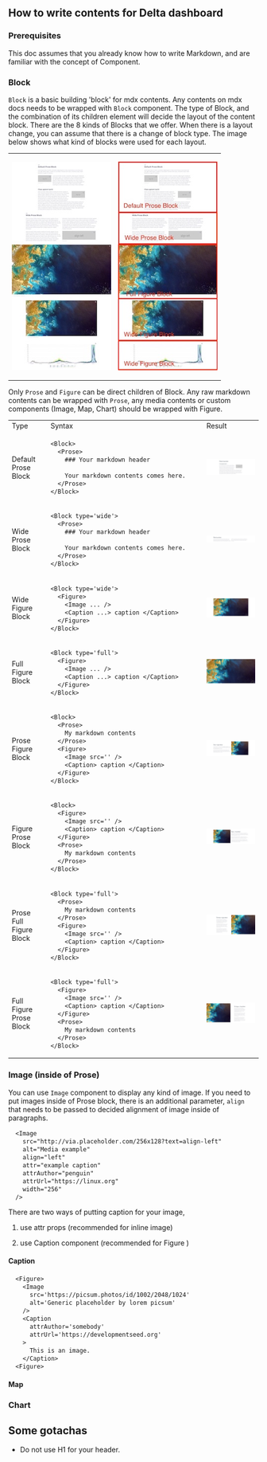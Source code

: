 ## How to write contents for Delta dashboard

### Prerequisites
This doc assumes that you already know how to write Markdown, and are familiar with the concept of Component. 

### Block

`Block` is a basic building 'block' for mdx contents. Any contents on mdx docs needs to be wrapped with `Block` component. The type of Block, and the combination of its children element will decide the layout of the content block. There are the 8 kinds of Blocks that we offer. When there is a layout change, you can assume that there is a change of block type. The image below shows what kind of blocks were used for each layout.

<table>
<tr>
<td>

![How it looks](./media/prose-figure.jpg)   
 </td>
 <td > 
 
 ![behind the scene](./media/prose-figure-w-quotation.jpg)   
  </td> 
</tr>
</table>


Only `Prose` and `Figure` can be direct children of Block. Any raw markdown contents can be wrapped with `Prose`, any media contents or custom components (Image, Map, Chart) should be wrapped with Figure. 


<table>
<tr>
<td> Type </td><td width='300px'> Syntax </td> <td> Result </td>
</tr>
<tr>
  <td> Default Prose Block </td>
  <td> 

  ```code
  <Block>
    <Prose>
      ### Your markdown header

      Your markdown contents comes here.
    </Prose>
  </Block>
  ```  
  </td> 
  <td>  

  ![Screenshot of Default Prose Block](./media/delta-default-prose.jpg)   
  </td>
</tr>

<tr>
  <td> Wide Prose Block </td>
  <td> 

  ```code
  <Block type='wide'>
    <Prose>
      ### Your markdown header

      Your markdown contents comes here.
    </Prose>
  </Block>
  ```  
  </td> 
  <td>  

  ![Screenshot of Wide Prose Block](./media/delta-wide-prose.jpg)
  </td>
</tr>

<tr>
  <td> Wide Figure Block </td>
  <td> 

  ```
  <Block type='wide'>
    <Figure>
      <Image ... />
      <Caption ...> caption </Caption>
    </Figure>
  </Block>
  ```

  </td> 
  <td>  

  ![Screenshot of Wide Figure Block](./media/delta-wide-figure.jpg)
  </td>
</tr>

<tr>
  <td> Full Figure Block </td>
  <td> 

  ```code
  <Block type='full'>
    <Figure>
      <Image ... />
      <Caption ...> caption </Caption>
    </Figure>
  </Block>
  ```
  </td> 
  <td>  

  ![Screenshot of Full Figure Block](./media/delta-full-figure.jpg)
  </td>
</tr>

<tr>
  <td> Prose Figure Block </td>
  <td> 

  ```
  <Block>
    <Prose>
      My markdown contents
    </Prose>
    <Figure>
      <Image src='' />
      <Caption> caption </Caption>
    </Figure>
  </Block>
  ```
  </td> 
  <td>  
  
  ![Screenshot of Prose Figure Block](./media/delta-prose-figure.jpg)
  </td>
</tr>


<tr>
  <td> Figure Prose Block </td>
  <td> 

  ```
  <Block>
    <Figure>
      <Image src='' />
      <Caption> caption </Caption>
    </Figure>
    <Prose>
      My markdown contents
    </Prose>
  </Block>
  ```
  </td> 
  <td>  

  ![Screenshot of Figure Prose Block](./media/delta-figure-prose.jpg)
  </td>
</tr>

<tr>
  <td> Prose Full Figure Block </td>
  <td> 

  ```
  <Block type='full'>
    <Prose>
      My markdown contents
    </Prose>
    <Figure>
      <Image src='' />
      <Caption> caption </Caption>
    </Figure>
  </Block>
  ```
  </td> 
  <td>  

  ![Screenshot of prose full figure Block](./media/delta-prose-full-figure.jpg)
  </td>
</tr>

<tr>
  <td> Full Figure Prose Block </td>
  <td> 


  ```
  <Block type='full'>
    <Figure>
      <Image src='' />
      <Caption> caption </Caption>
    </Figure>
    <Prose>
      My markdown contents
    </Prose>
  </Block>
  ```
  </td> 
  <td>  

  ![Screenshot of full figure prose Block](./media/delta-full-figure-prose.jpg)
  </td>
</tr>
</table>


### Image (inside of Prose)

You can use `Image` component to display any kind of image. If you need to put images inside of Prose block, there is an additional parameter, `align` that needs to be passed to decided alignment of image inside of paragraphs.

```
  <Image 
    src="http://via.placeholder.com/256x128?text=align-left" 
    alt="Media example" 
    align="left" 
    attr="example caption" 
    attrAuthor="penguin"
    attrUrl="https://linux.org"
    width="256" 
  />
```

There are two ways of putting caption for your image,

1. use attr props (recommended for inline image)

2. use Caption component (recommended for Figure )


#### Caption

```
  <Figure>
    <Image
      src='https://picsum.photos/id/1002/2048/1024'
      alt='Generic placeholder by lorem picsum'
    />
    <Caption 
      attrAuthor='somebody' 
      attrUrl='https://developmentseed.org'
    >
      This is an image.
    </Caption> 
  <Figure>
```

#### Map
### Chart


## Some gotachas

- Do not use H1 for your header. 